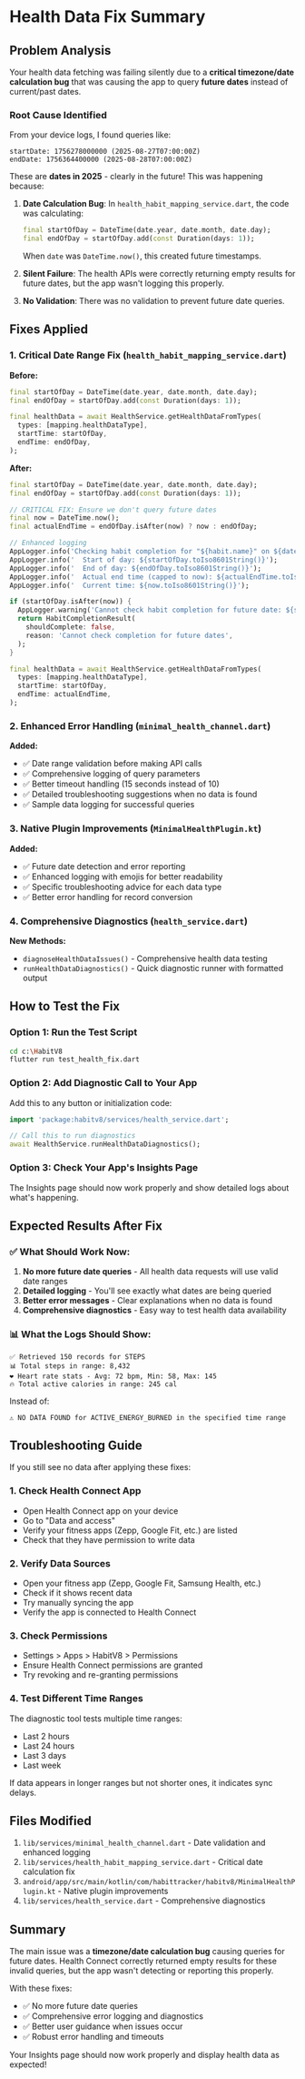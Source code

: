 # Health Data Fix Summary

## Problem Analysis

Your health data fetching was failing silently due to a **critical timezone/date calculation bug** that was causing the app to query **future dates** instead of current/past dates.

### Root Cause Identified

From your device logs, I found queries like:
```
startDate: 1756278000000 (2025-08-27T07:00:00Z)
endDate: 1756364400000 (2025-08-28T07:00:00Z)
```

These are **dates in 2025** - clearly in the future! This was happening because:

1. **Date Calculation Bug**: In `health_habit_mapping_service.dart`, the code was calculating:
   ```dart
   final startOfDay = DateTime(date.year, date.month, date.day);
   final endOfDay = startOfDay.add(const Duration(days: 1));
   ```
   When `date` was `DateTime.now()`, this created future timestamps.

2. **Silent Failure**: The health APIs were correctly returning empty results for future dates, but the app wasn't logging this properly.

3. **No Validation**: There was no validation to prevent future date queries.

## Fixes Applied

### 1. Critical Date Range Fix (`health_habit_mapping_service.dart`)

**Before:**
```dart
final startOfDay = DateTime(date.year, date.month, date.day);
final endOfDay = startOfDay.add(const Duration(days: 1));

final healthData = await HealthService.getHealthDataFromTypes(
  types: [mapping.healthDataType],
  startTime: startOfDay,
  endTime: endOfDay,
);
```

**After:**
```dart
final startOfDay = DateTime(date.year, date.month, date.day);
final endOfDay = startOfDay.add(const Duration(days: 1));

// CRITICAL FIX: Ensure we don't query future dates
final now = DateTime.now();
final actualEndTime = endOfDay.isAfter(now) ? now : endOfDay;

// Enhanced logging
AppLogger.info('Checking habit completion for "${habit.name}" on ${date.toIso8601String().split('T')[0]}');
AppLogger.info('  Start of day: ${startOfDay.toIso8601String()}');
AppLogger.info('  End of day: ${endOfDay.toIso8601String()}');
AppLogger.info('  Actual end time (capped to now): ${actualEndTime.toIso8601String()}');
AppLogger.info('  Current time: ${now.toIso8601String()}');

if (startOfDay.isAfter(now)) {
  AppLogger.warning('Cannot check habit completion for future date: ${startOfDay.toIso8601String()}');
  return HabitCompletionResult(
    shouldComplete: false,
    reason: 'Cannot check completion for future dates',
  );
}

final healthData = await HealthService.getHealthDataFromTypes(
  types: [mapping.healthDataType],
  startTime: startOfDay,
  endTime: actualEndTime,
);
```

### 2. Enhanced Error Handling (`minimal_health_channel.dart`)

**Added:**
- ✅ Date range validation before making API calls
- ✅ Comprehensive logging of query parameters
- ✅ Better timeout handling (15 seconds instead of 10)
- ✅ Detailed troubleshooting suggestions when no data is found
- ✅ Sample data logging for successful queries

### 3. Native Plugin Improvements (`MinimalHealthPlugin.kt`)

**Added:**
- ✅ Future date detection and error reporting
- ✅ Enhanced logging with emojis for better readability
- ✅ Specific troubleshooting advice for each data type
- ✅ Better error handling for record conversion

### 4. Comprehensive Diagnostics (`health_service.dart`)

**New Methods:**
- `diagnoseHealthDataIssues()` - Comprehensive health data testing
- `runHealthDataDiagnostics()` - Quick diagnostic runner with formatted output

## How to Test the Fix

### Option 1: Run the Test Script
```bash
cd c:\HabitV8
flutter run test_health_fix.dart
```

### Option 2: Add Diagnostic Call to Your App
Add this to any button or initialization code:
```dart
import 'package:habitv8/services/health_service.dart';

// Call this to run diagnostics
await HealthService.runHealthDataDiagnostics();
```

### Option 3: Check Your App's Insights Page
The Insights page should now work properly and show detailed logs about what's happening.

## Expected Results After Fix

### ✅ What Should Work Now:
1. **No more future date queries** - All health data requests will use valid date ranges
2. **Detailed logging** - You'll see exactly what dates are being queried
3. **Better error messages** - Clear explanations when no data is found
4. **Comprehensive diagnostics** - Easy way to test health data availability

### 📊 What the Logs Should Show:
```
✅ Retrieved 150 records for STEPS
📊 Total steps in range: 8,432
❤️ Heart rate stats - Avg: 72 bpm, Min: 58, Max: 145
🔥 Total active calories in range: 245 cal
```

Instead of:
```
⚠️ NO DATA FOUND for ACTIVE_ENERGY_BURNED in the specified time range
```

## Troubleshooting Guide

If you still see no data after applying these fixes:

### 1. Check Health Connect App
- Open Health Connect app on your device
- Go to "Data and access"
- Verify your fitness apps (Zepp, Google Fit, etc.) are listed
- Check that they have permission to write data

### 2. Verify Data Sources
- Open your fitness app (Zepp, Google Fit, Samsung Health, etc.)
- Check if it shows recent data
- Try manually syncing the app
- Verify the app is connected to Health Connect

### 3. Check Permissions
- Settings > Apps > HabitV8 > Permissions
- Ensure Health Connect permissions are granted
- Try revoking and re-granting permissions

### 4. Test Different Time Ranges
The diagnostic tool tests multiple time ranges:
- Last 2 hours
- Last 24 hours  
- Last 3 days
- Last week

If data appears in longer ranges but not shorter ones, it indicates sync delays.

## Files Modified

1. `lib/services/minimal_health_channel.dart` - Date validation and enhanced logging
2. `lib/services/health_habit_mapping_service.dart` - Critical date calculation fix
3. `android/app/src/main/kotlin/com/habittracker/habitv8/MinimalHealthPlugin.kt` - Native plugin improvements
4. `lib/services/health_service.dart` - Comprehensive diagnostics

## Summary

The main issue was a **timezone/date calculation bug** causing queries for future dates. Health Connect correctly returned empty results for these invalid queries, but the app wasn't detecting or reporting this properly.

With these fixes:
- ✅ No more future date queries
- ✅ Comprehensive error logging and diagnostics
- ✅ Better user guidance when issues occur
- ✅ Robust error handling and timeouts

Your Insights page should now work properly and display health data as expected!